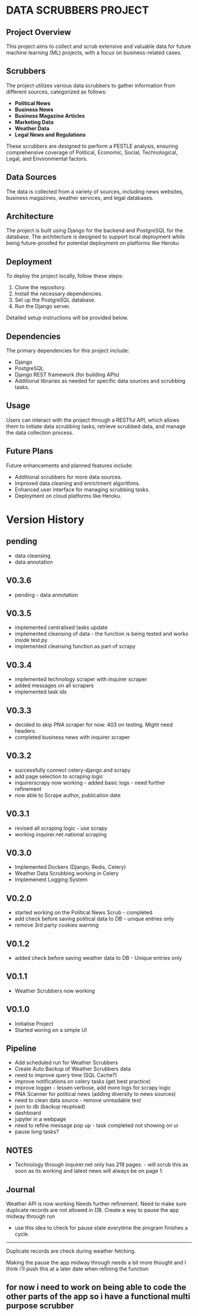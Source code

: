 # DATA SCRUBBERS PROJECT

## Project Overview
This project aims to collect and scrub extensive and valuable data for future machine learning (ML) projects, with a focus on business-related cases.

## Scrubbers
The project utilizes various data scrubbers to gather information from different sources, categorized as follows:
- **Political News**
- **Business News**
- **Business Magazine Articles**
- **Marketing Data**
- **Weather Data**
- **Legal News and Regulations**

These scrubbers are designed to perform a PESTLE analysis, ensuring comprehensive coverage of Political, Economic, Social, Technological, Legal, and Environmental factors.

## Data Sources
The data is collected from a variety of sources, including news websites, business magazines, weather services, and legal databases.

## Architecture
The project is built using Django for the backend and PostgreSQL for the database. The architecture is designed to support local deployment while being future-proofed for potential deployment on platforms like Heroku

## Deployment
To deploy the project locally, follow these steps:
1. Clone the repository.
2. Install the necessary dependencies.
3. Set up the PostgreSQL database.
4. Run the Django server.

Detailed setup instructions will be provided below.

## Dependencies
The primary dependencies for this project include:
- Django
- PostgreSQL
- Django REST framework (for building APIs)
- Additional libraries as needed for specific data sources and scrubbing tasks.

## Usage
Users can interact with the project through a RESTful API, which allows them to initiate data scrubbing tasks, retrieve scrubbed data, and manage the data collection process.

## Future Plans
Future enhancements and planned features include:
- Additional scrubbers for more data sources.
- Improved data cleaning and enrichment algorithms.
- Enhanced user interface for managing scrubbing tasks.
- Deployment on cloud platforms like Heroku.

# Version History

## pending
- data cleansing
- data annotation

## V0.3.6
- pending - data annotation

## V0.3.5
- implemented centralised tasks update
- implemented cleansing of data - the function is being tested and works inside test.py
- implemented cleansing function as part of scrapy

## V0.3.4
- implemented technology scraper with inquirer scraper
- added messages on all scrapers
- implemented task ids

## V0.3.3
- decided to skip PNA scraper for now. 403 on testing. Might need headers.
- completed business news with inquirer scraper

## V0.3.2
- successfully connect celery-django and scrapy
- add page selection to scraping logic
- inquirerscrapy now working - added basic logs - need further refinement
- now able to Scrape author, publication date

## V0.3.1
- revised all scraping logic - use scrapy
- working inquirer.net national scraping

## V0.3.0
- Implemented Dockers (Django, Redis, Celery)
- Weather Data Scrubbing working in Celery
- Implemenent Logging System

## V0.2.0
- started working on the Political News Scrub - completed
- add check before saving political data to DB - unique entries only
- remove 3rd party cookies warning

## V0.1.2
- added check before saving weather data to DB - Unique entries only

## V0.1.1
- Weather Scrubbers now working

## V0.1.0
- Initialise Project
- Started woring on a simple UI


## Pipeline
- Add scheduled run for Weather Scrubbers
- Create Auto Backup of Weather Scrubbers data
- need to improve query time (SQL Cache?)
- improve notifications on celery tasks (get best practice)
- improve logger - lessen verbose, add more logs for scrapy logic
- PNA Scanner for political news (adding diversity to news sources)
- need to clean data source - remove unreadable text
- json to db (backup reupload)
- dashboard
- jupyter in a webpage
- need to refine message pop up - task completed not showing on ui
- pause long tasks?


## NOTES
- Technology through inquirer.net only has 219 pages. - will scrub this as soon as its working and latest news will always be on page 1.



## Journal

Weather API is now working
Needs further refinement. Need to make sure duplicate records are not allowed in DB.
Create a way to pause the app midway through run
- use this idea to check for pause state everytime the program finishes a cycle.

-----------------
Duplicate records are check during weather fetching.

Making the pause the app midway through needs a bit more thought and I think i'll push this at a later date when refining the function

for now i need to work on being able to code the other parts of the app so i have a functional multi purpose scrubber
------------